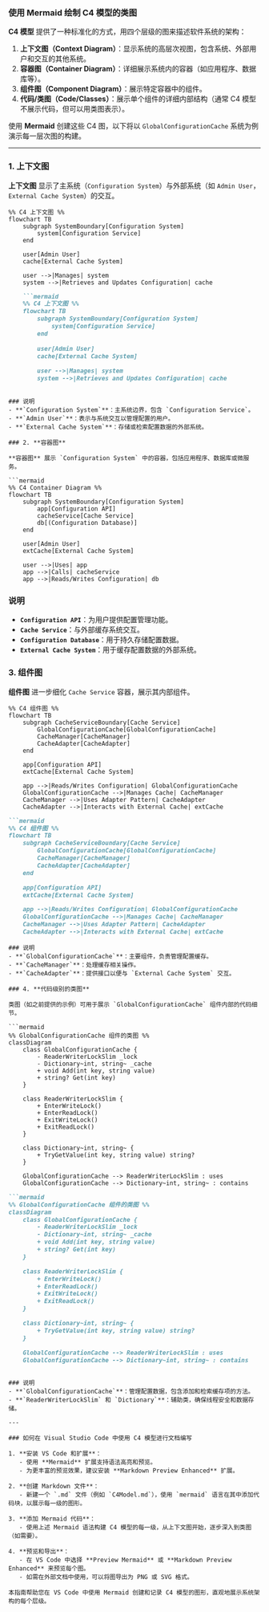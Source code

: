 ### 使用 Mermaid 绘制 C4 模型的类图

**C4 模型** 提供了一种标准化的方式，用四个层级的图来描述软件系统的架构：

1. **上下文图（Context Diagram）**：显示系统的高层次视图，包含系统、外部用户和交互的其他系统。
2. **容器图（Container Diagram）**：详细展示系统内的容器（如应用程序、数据库等）。
3. **组件图（Component Diagram）**：展示特定容器中的组件。
4. **代码/类图（Code/Classes）**：展示单个组件的详细内部结构（通常 C4 模型不展示代码，但可以用类图表示）。

使用 **Mermaid** 创建这些 C4 图，以下将以 `GlobalConfigurationCache` 系统为例演示每一层次图的构建。

---

### 1. **上下文图**

**上下文图** 显示了主系统（`Configuration System`）与外部系统（如 `Admin User`，`External Cache System`）的交互。

```mermaid
%% C4 上下文图 %%
flowchart TB
    subgraph SystemBoundary[Configuration System]
        system[Configuration Service]
    end

    user[Admin User]
    cache[External Cache System]

    user -->|Manages| system
    system -->|Retrieves and Updates Configuration| cache
```

```markdown
    ```mermaid
    %% C4 上下文图 %%
    flowchart TB
        subgraph SystemBoundary[Configuration System]
            system[Configuration Service]
        end
    
        user[Admin User]
        cache[External Cache System]
    
        user -->|Manages| system
        system -->|Retrieves and Updates Configuration| cache
```
```

### 说明
- **`Configuration System`**：主系统边界，包含 `Configuration Service`。
- **`Admin User`**：表示与系统交互以管理配置的用户。
- **`External Cache System`**：存储或检索配置数据的外部系统。

### 2. **容器图**

**容器图** 展示 `Configuration System` 中的容器，包括应用程序、数据库或微服务。

```mermaid
%% C4 Container Diagram %%
flowchart TB
    subgraph SystemBoundary[Configuration System]
        app[Configuration API]
        cacheService[Cache Service]
        db[(Configuration Database)]
    end

    user[Admin User]
    extCache[External Cache System]

    user -->|Uses| app
    app -->|Calls| cacheService
    app -->|Reads/Writes Configuration| db
```


### 说明
- **`Configuration API`**：为用户提供配置管理功能。
- **`Cache Service`**：与外部缓存系统交互。
- **`Configuration Database`**：用于持久存储配置数据。
- **`External Cache System`**：用于缓存配置数据的外部系统。

### 3. **组件图**

**组件图** 进一步细化 `Cache Service` 容器，展示其内部组件。

```mermaid
%% C4 组件图 %%
flowchart TB
    subgraph CacheServiceBoundary[Cache Service]
        GlobalConfigurationCache[GlobalConfigurationCache]
        CacheManager[CacheManager]
        CacheAdapter[CacheAdapter]
    end

    app[Configuration API]
    extCache[External Cache System]

    app -->|Reads/Writes Configuration| GlobalConfigurationCache
    GlobalConfigurationCache -->|Manages Cache| CacheManager
    CacheManager -->|Uses Adapter Pattern| CacheAdapter
    CacheAdapter -->|Interacts with External Cache| extCache
```

```markdown
```mermaid
%% C4 组件图 %%
flowchart TB
    subgraph CacheServiceBoundary[Cache Service]
        GlobalConfigurationCache[GlobalConfigurationCache]
        CacheManager[CacheManager]
        CacheAdapter[CacheAdapter]
    end

    app[Configuration API]
    extCache[External Cache System]

    app -->|Reads/Writes Configuration| GlobalConfigurationCache
    GlobalConfigurationCache -->|Manages Cache| CacheManager
    CacheManager -->|Uses Adapter Pattern| CacheAdapter
    CacheAdapter -->|Interacts with External Cache| extCache
```
```
### 说明
- **`GlobalConfigurationCache`**：主要组件，负责管理配置缓存。
- **`CacheManager`**：处理缓存相关操作。
- **`CacheAdapter`**：提供接口以便与 `External Cache System` 交互。

### 4. **代码级别的类图**

类图（如之前提供的示例）可用于展示 `GlobalConfigurationCache` 组件内部的代码细节。

```mermaid
%% GlobalConfigurationCache 组件的类图 %%
classDiagram
    class GlobalConfigurationCache {
        - ReaderWriterLockSlim _lock
        - Dictionary~int, string~ _cache
        + void Add(int key, string value)
        + string? Get(int key)
    }

    class ReaderWriterLockSlim {
        + EnterWriteLock()
        + EnterReadLock()
        + ExitWriteLock()
        + ExitReadLock()
    }

    class Dictionary~int, string~ {
        + TryGetValue(int key, string value) string?
    }

    GlobalConfigurationCache --> ReaderWriterLockSlim : uses
    GlobalConfigurationCache --> Dictionary~int, string~ : contains
```

```markdown
```mermaid
%% GlobalConfigurationCache 组件的类图 %%
classDiagram
    class GlobalConfigurationCache {
        - ReaderWriterLockSlim _lock
        - Dictionary~int, string~ _cache
        + void Add(int key, string value)
        + string? Get(int key)
    }

    class ReaderWriterLockSlim {
        + EnterWriteLock()
        + EnterReadLock()
        + ExitWriteLock()
        + ExitReadLock()
    }

    class Dictionary~int, string~ {
        + TryGetValue(int key, string value) string?
    }

    GlobalConfigurationCache --> ReaderWriterLockSlim : uses
    GlobalConfigurationCache --> Dictionary~int, string~ : contains
```
```

### 说明
- **`GlobalConfigurationCache`**：管理配置数据，包含添加和检索缓存项的方法。
- **`ReaderWriterLockSlim` 和 `Dictionary`**：辅助类，确保线程安全和数据存储。

---

### 如何在 Visual Studio Code 中使用 C4 模型进行文档编写

1. **安装 VS Code 和扩展**：
   - 使用 **Mermaid** 扩展支持语法高亮和预览。
   - 为更丰富的预览效果，建议安装 **Markdown Preview Enhanced** 扩展。

2. **创建 Markdown 文件**：
   - 新建一个 `.md` 文件（例如 `C4Model.md`），使用 `mermaid` 语言在其中添加代码块，以展示每一级的图形。

3. **添加 Mermaid 代码**：
   - 使用上述 Mermaid 语法构建 C4 模型的每一级，从上下文图开始，逐步深入到类图（如需要）。

4. **预览和导出**：
   - 在 VS Code 中选择 **Preview Mermaid** 或 **Markdown Preview Enhanced** 来预览每个图。
   - 如需在外部文档中使用，可以将图导出为 PNG 或 SVG 格式。

本指南帮助您在 VS Code 中使用 Mermaid 创建和记录 C4 模型的图形，直观地展示系统架构的每个层级。

